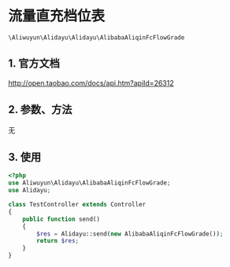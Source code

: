 # 流量直充档位表

`\Aliwuyun\Alidayu\Alidayu\AlibabaAliqinFcFlowGrade`

## 1. 官方文档

http://open.taobao.com/docs/api.htm?apiId=26312

## 2. 参数、方法

无

## 3. 使用

```php
<?php
use Aliwuyun\Alidayu\AlibabaAliqinFcFlowGrade;
use Alidayu;

class TestController extends Controller
{
    public function send()
    {
        $res = Alidayu::send(new AlibabaAliqinFcFlowGrade());
        return $res;
    }
}
```
